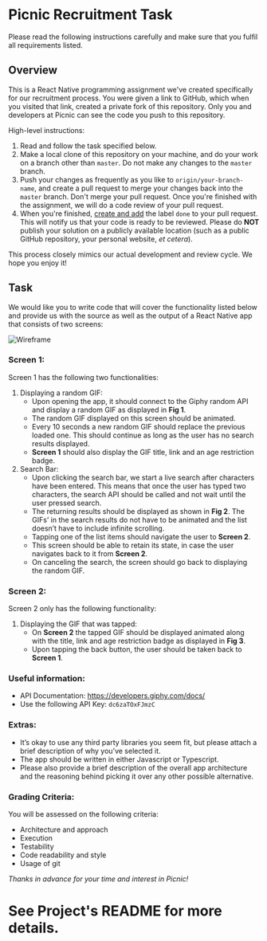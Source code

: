 # Picnic Recruitment Task #

Please read the following instructions carefully and make sure that you fulfil
all requirements listed.

## Overview ##

This is a React Native programming assignment we've created specifically for our
recruitment process.
You were given a link to GitHub, which when you visited that link,
created a private fork of this repository. Only you and developers at Picnic
can see the code you push to this repository.

High-level instructions:
1. Read and follow the task specified below.
2. Make a local clone of this repository on your machine, and do your work on a
   branch other than `master`. Do not make any changes to the `master` branch.
3. Push your changes as frequently as you like to `origin/your-branch-name`,
   and create a pull request to merge your changes back into the `master`
   branch. Don't merge your pull request. Once you're finished with the
   assignment, we will do a code review of your pull request.
4. When you're finished, [create and add][github-labels] the label `done` to
   your pull request. This will notify us that your code is ready to be
   reviewed. Please do **NOT** publish your solution on a publicly available
   location (such as a public GitHub repository, your personal website, _et
   cetera_).

This process closely mimics our actual development and review cycle. We hope
you enjoy it!

## Task ##

We would like you to write code that will cover the functionality listed below and provide us with the source as well as the output of a React Native app that consists of two screens:

![Wireframe][wireframe-image]

### Screen 1:
Screen 1 has the following two functionalities:

1. Displaying a random GIF:
    * Upon opening the app, it should connect to the Giphy random API and display a random GIF as displayed in **Fig 1**.
    * The random GIF displayed on this screen should be animated.
    * Every 10 seconds a new random GIF should replace the previous loaded one. This should continue as long as the user has no search results displayed.
    * **Screen 1** should also display the GIF title, link and an age restriction badge.
2. Search Bar:
    * Upon clicking the search bar, we start a live search after characters have been entered. This means that once the user has typed two characters, the search API should be called and not wait until the user pressed search.
    * The returning results should be displayed as shown in **Fig 2**. The GIFs’ in the search results do not have to be animated and the list doesn’t have to include infinite scrolling.
    * Tapping one of the list items should navigate the user to **Screen 2**.
    * This screen should be able to retain its state, in case the user navigates back to it from **Screen 2**.
    * On canceling the search, the screen should go back to displaying the random GIF.

### Screen 2:
Screen 2 only has the following functionality:
1. Displaying the GIF that was tapped:
    * On **Screen 2** the tapped GIF should be displayed animated along with the title, link and age restriction badge as displayed in **Fig 3**.
    * Upon tapping the back button, the user should be taken back to **Screen 1**.

### Useful information:
* API Documentation: https://developers.giphy.com/docs/
* Use the following API Key: `dc6zaTOxFJmzC`

### Extras:
* It’s okay to use any third party libraries you seem fit, but please attach a brief description of why you’ve selected it.
* The app should be written in either Javascript or Typescript.
* Please also provide a brief description of the overall app architecture and the reasoning behind picking it over any other possible alternative.

### Grading Criteria:
You will be assessed on the following criteria:
* Architecture and approach
* Execution
* Testability
* Code readability and style
* Usage of git

_Thanks in advance for your time and interest in Picnic!_

[wireframe-image]: https://imgur.com/Kja1rsy.png
[github-labels]: https://help.github.com/articles/about-labels

# See Project's README for more details.